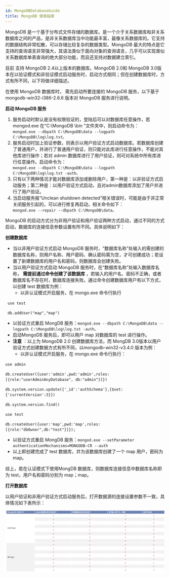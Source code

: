 ```yaml
---
id: MongoDBDatabaseGuide
title: MongoDB 使用指南
---
```

MongoDB
是一个基于分布式文件存储的数据库。是一个介于关系数据库和非关系数据库之间的产品，是非关系数据库当中功能最丰富，最像关系数据库的。它支持的数据结构非常松散，可以存储比较复杂的数据类型。MongoDB
最大的特点是它支持的查询语言非常强大，其语法类似于面向对象的查询语言，几乎可以实现类似关系数据库单表查询的绝大部分功能，而且还支持对数据建立索引。

目前  支持 MongoDB 2.4以上版本的数据库。MongoDB 2.0和 MongoDB
3.0版本在以验证模式和非验证模式启动服务时，启动方式相同；但在创建数据库时，方式有所不同，以下将做详细描述。

在使用 MongoDB 数据库时， 需先启动所要连接的 MongoDB 服务，以下基于mongodb-win32-i386-2.6.6 版本对
MongoDB 服务进行说明。

**启动 MongoDB 服务**

  1. 服务启动时默认是没有权限验证的，登陆后可以对数据库任意操作，若 mongod.exe 在“C:\MongoDB \bin ”文件夹中，则启动命令为：   
  ` mongod.exe --dbpath C:\MongoDB\data --logpath C:\MongoDB\log\log.txt。 `
  2. 服务启动时加上验证参数，则表示以用户验证方式启动数据库。若数据库创建了普通用户，并进行了普通用户验证，则只能对此库进行任意操作，不能对其他库进行操作；若对 admin 数据库进行了用户验证，则可对系统中所有库进行任意操作。启动命令为：  
   ` mongod.exe --dbpath C:\MongoDB\data --logpath C:\MongoDB\log\log.txt -auth。 `
  3. 只有以下两种情况才能对数据库添加或删除用户，第一种是：以非验证方式启动服务；第二种是：以用户验证方式启动，且对admin数据库添加了用户并进行了用户验证。
  4. 当启动服务报“Unclean shutdown detected”相关错误时，可能是由于非正常关闭服务引起的，可以进行修复再启动，相关命令如下：  
   `mongod.exe --repair --dbpath C:\MongoDB\data。`

MongoDB 的启动方式分为非用户验证和用户验证两种方式启动，通过不同的方式启动，数据库的连接信息参数设置有所不同。具体说明如下：

**创建数据库**

  * 当以非用户验证方式启动 MongoDB 服务时，“数据库名称”处输入的需创建的数据库名称，则用户名称、用户密码、确认密码需为空，才可创建成功；若设置了新建数据库的用户名和密码，则数据库会创建失败。
  * 当以用户验证方式启动 MongoDB 服务时，在“数据库名称”处输入数据库名称， **需提前通过命令创建了该数据库** ，若输入的用户名、密码不正确，或者数据库名不存在时，数据库连接失败。通过命令创建数据库用户有以下方式，以创建 test 数据库为例： 
    * 以非认证模式开启服务，在 mongo.exe 命令行执行 

` use test`

` db.addUser("map","map")`

  * 以验证方式重启 MongDB 服务：`mongod.exe --dbpath C:\MongoDB\data --logpath C:\MongoDB\log\log.txt -auth。`
  * 启动MongoDB 服务后，即可以用户 map 对数据库的 test 进行操作。
* **注意** ：以上为 MongoDB 2.0 创建数据库方法，而 MongDB 3.0版本以用户验证方式创建数据方式有所不同，以mongodb-win32-v3.4.0 版本为例： 
  * 以非认证模式开启服务，在 mongo.exe 命令行执行： 

`use admin`

`db.createUser({user:'admin',pwd:'admin',roles:[{role:"userAdminAnyDatabase",
db:"admin"}]}) `

`db.system.version.update({'_id':'authSchema'},{$set:{'currentVersion':3}}) `

`db.system.version.find()`

`use test `

`db.createUser({user:'map',pwd:'map',roles:[{role:"dbOwner",db:"test"}]});`

  * 以验证方式重启 MongDB 服务：`mongod.exe --setParameter authenticationMechanisms=MONGODB-CR --auth `
  * 以上即创建完成了 test 数据库，并为该数据库创建了一个 map 用户，密码为 map。

综上，若在认证模式下使用MongDB 数据库，则数据库连接信息中数据库名称即为 test，用户名和密码分别为 map；map。

**打开数据库**

以用户验证和非用户验证方式启动服务后，打开数据源的连接设置参数不一致，具体情况如下表所示：

![](img/MongoDBTable.png)